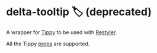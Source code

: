# delta-tooltip 🏷️ (deprecated)

A wrapper for [Tippy](https://github.com/atomiks/tippyjs-react) to be used with
[Restyler](https://github.com/albnnc/restyler).

All the Tippy [props](https://atomiks.github.io/tippyjs/v6/all-props) are
supported.
